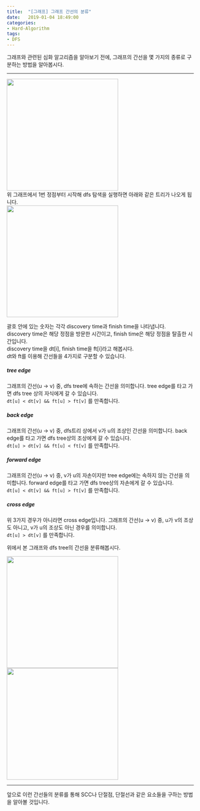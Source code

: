 ```yaml
---
title:  "[그래프] 그래프 간선의 분류"
date:   2019-01-04 18:49:00
categories:
- Hard-Algorithm
tags:
- DFS
---
```


그래프와 관련된 심화 알고리즘을 알아보기 전에, 그래프의 간선을 몇 가지의 종류로 구분하는 방법을 알아봅시다.

<hr>

<img src = "https://i.imgur.com/Wt5o5tb.png" width = "300px"><br>
위 그래프에서 1번 정점부터 시작해 dfs 탐색을 실행하면 아래와 같은 트리가 나오게 됩니다.<br>
<img src = "https://i.imgur.com/FtIklxG.png" width = "300px">

괄호 안에 있는 숫자는 각각 discovery time과 finish time을 나타냅니다.<br>
discovery time은 해당 정점을 방문한 시간이고, finish time은 해당 정점을 탈출한 시간입니다.<br>
discovery time을 dt[i], finish time을 ft[i]라고 해봅시다.<br>
dt와 ft를 이용해 간선들을 4가지로 구분할 수 있습니다.

##### tree edge
그래프의 간선(u -&gt; v) 중, dfs tree에 속하는 간선을 의미합니다. tree edge를 타고 가면 dfs tree 상의 자식에게 갈 수 있습니다.<br>
`dt[u] < dt[v] && ft[u] > ft[v]` 를 만족합니다.

##### back edge
그래프의 간선(u -&gt; v) 중, dfs트리 상에서 v가 u의 조상인 간선을 의미합니다. back edge를 타고 가면 dfs tree상의 조상에게 갈 수 있습니다.<br>
`dt[u] > dt[v] && ft[u] < ft[v]` 를 만족합니다.

##### forward edge
그래프의 간선(u -&gt; v) 중, v가 u의 자손이지만 tree edge에는 속하지 않는 간선을 의미합니다. forward edge를 타고 가면 dfs tree상의 자손에게 갈 수 있습니다.<br>
`dt[u] < dt[v] && ft[u] > ft[v]` 를 만족합니다.

##### cross edge
위 3가지 경우가 아니라면 cross edge입니다. 그래프의 간선(u -&gt; v) 중, u가 v의 조상도 아니고, v가 u의 조상도 아닌 경우를 의미합니다.<br>
`dt[u] > dt[v]` 를 만족합니다.

위에서 본 그래프와 dfs tree의 간선을 분류해봅시다.

<img src = "https://i.imgur.com/loc5IYP.png" width = "300px">

<img src = "https://i.imgur.com/CKA06bh.png" width = "300px">

<hr>

앞으로 이런 간선들의 분류를 통해 SCC나 단절점, 단절선과 같은 요소들을 구하는 방법을 알아볼 것입니다.
